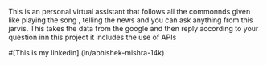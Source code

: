 This is an personal virtual assistant that follows all the commonnds given like playing the song , telling the news and you can ask anything from this jarvis.
This takes the data from the google and then reply according to your question inn this project it includes the use of APIs 

#[This is my linkedin] (in/abhishek-mishra-14k)
